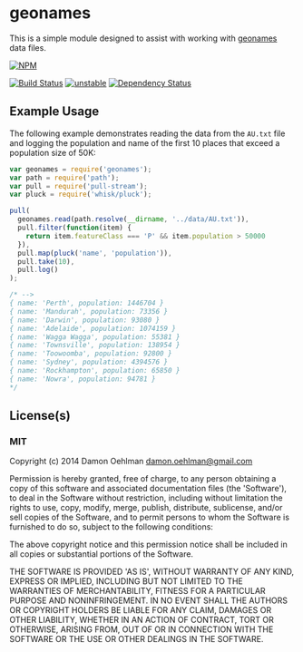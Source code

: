 # geonames

This is a simple module designed to assist with working with
[geonames](http://geonames.org) data files.


[![NPM](https://nodei.co/npm/geonames.png)](https://nodei.co/npm/geonames/)

[![Build Status](https://img.shields.io/travis/DamonOehlman/geonames.svg?branch=master)](https://travis-ci.org/DamonOehlman/geonames) [![unstable](https://img.shields.io/badge/stability-unstable-yellowgreen.svg)](https://github.com/badges/stability-badges) [![Dependency Status](https://david-dm.org/DamonOehlman/geonames.svg)](https://david-dm.org/DamonOehlman/geonames) 

## Example Usage

The following example demonstrates reading the data from the `AU.txt` file
and logging the population and name of the first 10 places that exceed a
population size of 50K:

```js
var geonames = require('geonames');
var path = require('path');
var pull = require('pull-stream');
var pluck = require('whisk/pluck');

pull(
  geonames.read(path.resolve(__dirname, '../data/AU.txt')),
  pull.filter(function(item) {
    return item.featureClass === 'P' && item.population > 50000
  }),
  pull.map(pluck('name', 'population')),
  pull.take(10),
  pull.log()
);

/* -->
{ name: 'Perth', population: 1446704 }
{ name: 'Mandurah', population: 73356 }
{ name: 'Darwin', population: 93080 }
{ name: 'Adelaide', population: 1074159 }
{ name: 'Wagga Wagga', population: 55381 }
{ name: 'Townsville', population: 138954 }
{ name: 'Toowoomba', population: 92800 }
{ name: 'Sydney', population: 4394576 }
{ name: 'Rockhampton', population: 65850 }
{ name: 'Nowra', population: 94781 }
*/
```

## License(s)

### MIT

Copyright (c) 2014 Damon Oehlman <damon.oehlman@gmail.com>

Permission is hereby granted, free of charge, to any person obtaining
a copy of this software and associated documentation files (the
'Software'), to deal in the Software without restriction, including
without limitation the rights to use, copy, modify, merge, publish,
distribute, sublicense, and/or sell copies of the Software, and to
permit persons to whom the Software is furnished to do so, subject to
the following conditions:

The above copyright notice and this permission notice shall be
included in all copies or substantial portions of the Software.

THE SOFTWARE IS PROVIDED 'AS IS', WITHOUT WARRANTY OF ANY KIND,
EXPRESS OR IMPLIED, INCLUDING BUT NOT LIMITED TO THE WARRANTIES OF
MERCHANTABILITY, FITNESS FOR A PARTICULAR PURPOSE AND NONINFRINGEMENT.
IN NO EVENT SHALL THE AUTHORS OR COPYRIGHT HOLDERS BE LIABLE FOR ANY
CLAIM, DAMAGES OR OTHER LIABILITY, WHETHER IN AN ACTION OF CONTRACT,
TORT OR OTHERWISE, ARISING FROM, OUT OF OR IN CONNECTION WITH THE
SOFTWARE OR THE USE OR OTHER DEALINGS IN THE SOFTWARE.
